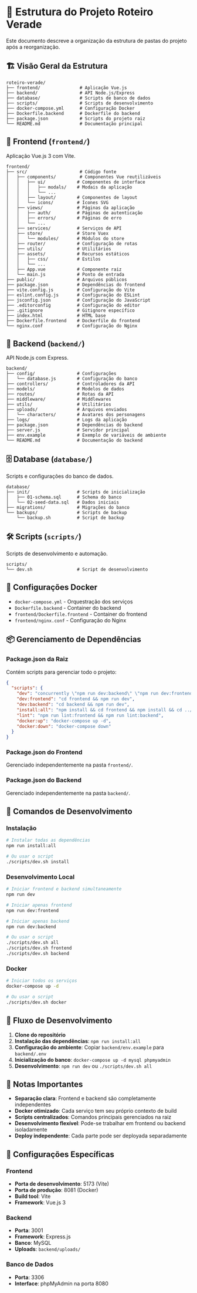 # 📁 Estrutura do Projeto Roteiro Verade

Este documento descreve a organização da estrutura de pastas do projeto após a reorganização.

## 🏗️ Visão Geral da Estrutura

```
roteiro-verade/
├── frontend/               # Aplicação Vue.js
├── backend/                # API Node.js/Express
├── database/               # Scripts de banco de dados
├── scripts/                # Scripts de desenvolvimento
├── docker-compose.yml      # Configuração Docker
├── Dockerfile.backend      # Dockerfile do backend
├── package.json            # Scripts do projeto raiz
└── README.md               # Documentação principal
```

## 📂 Frontend (`frontend/`)

Aplicação Vue.js 3 com Vite.

```
frontend/
├── src/                    # Código fonte
│   ├── components/         # Componentes Vue reutilizáveis
│   │   ├── ui/            # Componentes de interface
│   │   │   ├── modals/    # Modais da aplicação
│   │   │   └── ...
│   │   ├── layout/        # Componentes de layout
│   │   └── icons/         # Ícones SVG
│   ├── views/             # Páginas da aplicação
│   │   ├── auth/          # Páginas de autenticação
│   │   ├── errors/        # Páginas de erro
│   │   └── ...
│   ├── services/          # Serviços de API
│   ├── store/             # Store Vuex
│   │   └── modules/       # Módulos do store
│   ├── router/            # Configuração de rotas
│   ├── utils/             # Utilitários
│   ├── assets/            # Recursos estáticos
│   │   ├── css/           # Estilos
│   │   └── ...
│   ├── App.vue            # Componente raiz
│   └── main.js            # Ponto de entrada
├── public/                # Arquivos públicos
├── package.json           # Dependências do frontend
├── vite.config.js         # Configuração do Vite
├── eslint.config.js       # Configuração do ESLint
├── jsconfig.json          # Configuração do JavaScript
├── .editorconfig          # Configuração do editor
├── .gitignore             # Gitignore específico
├── index.html             # HTML base
├── Dockerfile.frontend    # Dockerfile do frontend
└── nginx.conf             # Configuração do Nginx
```

## 🔧 Backend (`backend/`)

API Node.js com Express.

```
backend/
├── config/                # Configurações
│   └── database.js        # Configuração do banco
├── controllers/           # Controladores da API
├── models/                # Modelos de dados
├── routes/                # Rotas da API
├── middleware/            # Middlewares
├── utils/                 # Utilitários
├── uploads/               # Arquivos enviados
│   └── characters/        # Avatares dos personagens
├── logs/                  # Logs da aplicação
├── package.json           # Dependências do backend
├── server.js              # Servidor principal
├── env.example            # Exemplo de variáveis de ambiente
└── README.md              # Documentação do backend
```

## 🗄️ Database (`database/`)

Scripts e configurações do banco de dados.

```
database/
├── init/                  # Scripts de inicialização
│   ├── 01-schema.sql      # Schema do banco
│   └── 02-seed-data.sql   # Dados iniciais
├── migrations/            # Migrações do banco
└── backups/               # Scripts de backup
    └── backup.sh          # Script de backup
```

## 🛠️ Scripts (`scripts/`)

Scripts de desenvolvimento e automação.

```
scripts/
└── dev.sh                 # Script de desenvolvimento
```

## 🐳 Configurações Docker

- `docker-compose.yml` - Orquestração dos serviços
- `Dockerfile.backend` - Container do backend
- `frontend/Dockerfile.frontend` - Container do frontend
- `frontend/nginx.conf` - Configuração do Nginx

## 📦 Gerenciamento de Dependências

### Package.json da Raiz
Contém scripts para gerenciar todo o projeto:

```json
{
  "scripts": {
    "dev": "concurrently \"npm run dev:backend\" \"npm run dev:frontend\"",
    "dev:frontend": "cd frontend && npm run dev",
    "dev:backend": "cd backend && npm run dev",
    "install:all": "npm install && cd frontend && npm install && cd ../backend && npm install",
    "lint": "npm run lint:frontend && npm run lint:backend",
    "docker:up": "docker-compose up -d",
    "docker:down": "docker-compose down"
  }
}
```

### Package.json do Frontend
Gerenciado independentemente na pasta `frontend/`.

### Package.json do Backend
Gerenciado independentemente na pasta `backend/`.

## 🚀 Comandos de Desenvolvimento

### Instalação
```bash
# Instalar todas as dependências
npm run install:all

# Ou usar o script
./scripts/dev.sh install
```

### Desenvolvimento Local
```bash
# Iniciar frontend e backend simultaneamente
npm run dev

# Iniciar apenas frontend
npm run dev:frontend

# Iniciar apenas backend
npm run dev:backend

# Ou usar o script
./scripts/dev.sh all
./scripts/dev.sh frontend
./scripts/dev.sh backend
```

### Docker
```bash
# Iniciar todos os serviços
docker-compose up -d

# Ou usar o script
./scripts/dev.sh docker
```

## 🔄 Fluxo de Desenvolvimento

1. **Clone do repositório**
2. **Instalação das dependências**: `npm run install:all`
3. **Configuração do ambiente**: Copiar `backend/env.example` para `backend/.env`
4. **Inicialização do banco**: `docker-compose up -d mysql phpmyadmin`
5. **Desenvolvimento**: `npm run dev` ou `./scripts/dev.sh all`

## 📝 Notas Importantes

- **Separação clara**: Frontend e backend são completamente independentes
- **Docker otimizado**: Cada serviço tem seu próprio contexto de build
- **Scripts centralizados**: Comandos principais gerenciados na raiz
- **Desenvolvimento flexível**: Pode-se trabalhar em frontend ou backend isoladamente
- **Deploy independente**: Cada parte pode ser deployada separadamente

## 🔧 Configurações Específicas

### Frontend
- **Porta de desenvolvimento**: 5173 (Vite)
- **Porta de produção**: 8081 (Docker)
- **Build tool**: Vite
- **Framework**: Vue.js 3

### Backend
- **Porta**: 3001
- **Framework**: Express.js
- **Banco**: MySQL
- **Uploads**: `backend/uploads/`

### Banco de Dados
- **Porta**: 3306
- **Interface**: phpMyAdmin na porta 8080 